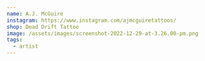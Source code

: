 ```yaml
---
name: A.J. McGuire
instagram: https://www.instagram.com/ajmcguiretattoos/
shop: Dead Drift Tattoo
image: /assets/images/screenshot-2022-12-29-at-3.26.00-pm.png
tags:
  - artist
---
```

